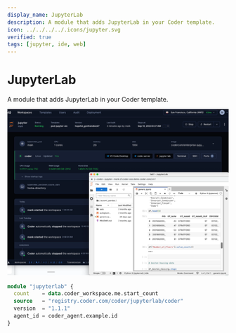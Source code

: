 ```yaml
---
display_name: JupyterLab
description: A module that adds JupyterLab in your Coder template.
icon: ../../../../.icons/jupyter.svg
verified: true
tags: [jupyter, ide, web]
---
```


# JupyterLab

A module that adds JupyterLab in your Coder template.

![JupyterLab](../../.images/jupyterlab.png)

```tf
module "jupyterlab" {
  count    = data.coder_workspace.me.start_count
  source   = "registry.coder.com/coder/jupyterlab/coder"
  version  = "1.1.1"
  agent_id = coder_agent.example.id
}
```
